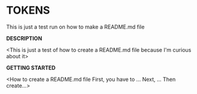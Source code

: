 # **TOKENS**

This is just a test run on how to make a 
README.md file

**DESCRIPTION**

<This is just a test of how to create a README.md 
file because I'm curious about it> 


**GETTING STARTED**

<How to create a README.md file
First, you have to ...
Next, ...
Then create...>

